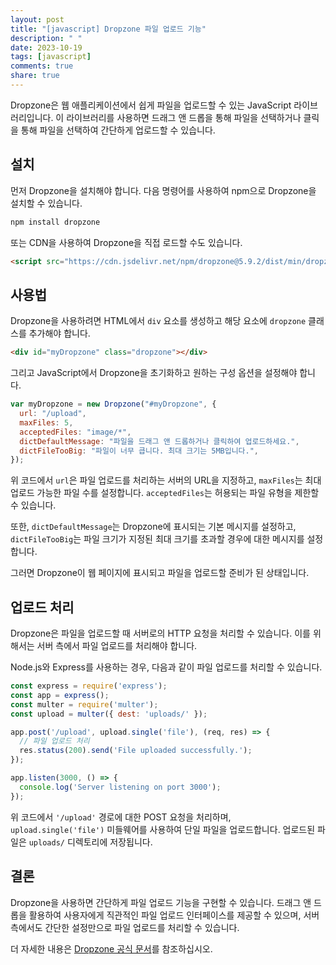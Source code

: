 ```yaml
---
layout: post
title: "[javascript] Dropzone 파일 업로드 기능"
description: " "
date: 2023-10-19
tags: [javascript]
comments: true
share: true
---
```


Dropzone은 웹 애플리케이션에서 쉽게 파일을 업로드할 수 있는 JavaScript 라이브러리입니다. 이 라이브러리를 사용하면 드래그 앤 드롭을 통해 파일을 선택하거나 클릭을 통해 파일을 선택하여 간단하게 업로드할 수 있습니다.

## 설치

먼저 Dropzone을 설치해야 합니다. 다음 명령어를 사용하여 npm으로 Dropzone을 설치할 수 있습니다.

```javascript
npm install dropzone
```

또는 CDN을 사용하여 Dropzone을 직접 로드할 수도 있습니다.

```html
<script src="https://cdn.jsdelivr.net/npm/dropzone@5.9.2/dist/min/dropzone.min.js"></script>
```

## 사용법

Dropzone을 사용하려면 HTML에서 `div` 요소를 생성하고 해당 요소에 `dropzone` 클래스를 추가해야 합니다.

```html
<div id="myDropzone" class="dropzone"></div>
```

그리고 JavaScript에서 Dropzone을 초기화하고 원하는 구성 옵션을 설정해야 합니다.

```javascript
var myDropzone = new Dropzone("#myDropzone", {
  url: "/upload",
  maxFiles: 5,
  acceptedFiles: "image/*",
  dictDefaultMessage: "파일을 드래그 앤 드롭하거나 클릭하여 업로드하세요.",
  dictFileTooBig: "파일이 너무 큽니다. 최대 크기는 5MB입니다.",
});
```

위 코드에서 `url`은 파일 업로드를 처리하는 서버의 URL을 지정하고, `maxFiles`는 최대 업로드 가능한 파일 수를 설정합니다. `acceptedFiles`는 허용되는 파일 유형을 제한할 수 있습니다.

또한, `dictDefaultMessage`는 Dropzone에 표시되는 기본 메시지를 설정하고, `dictFileTooBig`는 파일 크기가 지정된 최대 크기를 초과할 경우에 대한 메시지를 설정합니다.

그러면 Dropzone이 웹 페이지에 표시되고 파일을 업로드할 준비가 된 상태입니다.

## 업로드 처리

Dropzone은 파일을 업로드할 때 서버로의 HTTP 요청을 처리할 수 있습니다. 이를 위해서는 서버 측에서 파일 업로드를 처리해야 합니다.

Node.js와 Express를 사용하는 경우, 다음과 같이 파일 업로드를 처리할 수 있습니다.

```javascript
const express = require('express');
const app = express();
const multer = require('multer');
const upload = multer({ dest: 'uploads/' });

app.post('/upload', upload.single('file'), (req, res) => {
  // 파일 업로드 처리
  res.status(200).send('File uploaded successfully.');
});

app.listen(3000, () => {
  console.log('Server listening on port 3000');
});
```

위 코드에서 `'/upload'` 경로에 대한 POST 요청을 처리하며, `upload.single('file')` 미들웨어를 사용하여 단일 파일을 업로드합니다. 업로드된 파일은 `uploads/` 디렉토리에 저장됩니다.

## 결론

Dropzone을 사용하면 간단하게 파일 업로드 기능을 구현할 수 있습니다. 드래그 앤 드롭을 활용하여 사용자에게 직관적인 파일 업로드 인터페이스를 제공할 수 있으며, 서버 측에서도 간단한 설정만으로 파일 업로드를 처리할 수 있습니다.

더 자세한 내용은 [Dropzone 공식 문서](https://www.dropzonejs.com/)를 참조하십시오.

[출처]: https://www.dropzonejs.com/
```